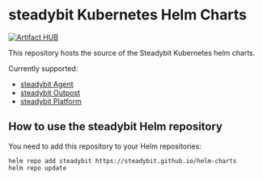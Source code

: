 # steadybit Kubernetes Helm Charts

[![Artifact HUB](https://img.shields.io/endpoint?url=https://artifacthub.io/badge/repository/steadybit)](https://artifacthub.io/packages/search?repo=steadybit)

This repository hosts the source of the Steadybit Kubernetes helm charts.

Currently supported:

- [steadybit Agent](charts/steadybit-agent/README.md)
- [steadybit Outpost](charts/steadybit-outpost/README.md)
- [steadybit Platform](charts/steadybit-platform/README.md)

## How to use the steadybit Helm repository

You need to add this repository to your Helm repositories: 

```
helm repo add steadybit https://steadybit.github.io/helm-charts
helm repo update
```